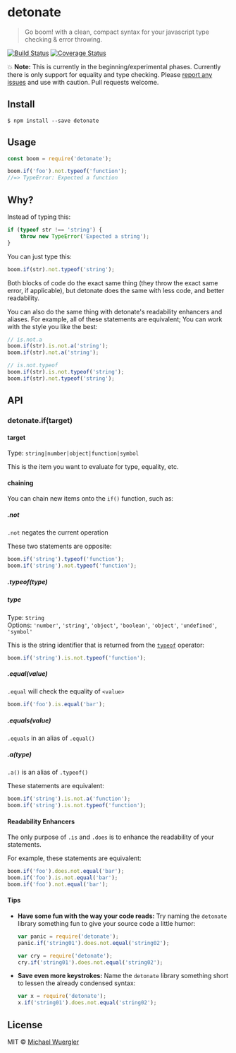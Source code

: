 # detonate

> Go boom! with a clean, compact syntax for your javascript type checking & error throwing.

[![Build Status](https://travis-ci.org/radiovisual/detonate.svg?branch=master)](https://travis-ci.org/radiovisual/detonate) [![Coverage Status](https://coveralls.io/repos/github/radiovisual/detonate/badge.svg?branch=master)](https://coveralls.io/github/radiovisual/detonate?branch=master)
 
:boom: **Note:** This is currently in the beginning/experimental phases. Currently there is only support for equality and type checking. Please [report any issues](https://github.com/radiovisual/detonate/issues) and use with caution. Pull requests welcome.

## Install

```
$ npm install --save detonate
```


## Usage

```js
const boom = require('detonate');

boom.if('foo').not.typeof('function');
//=> TypeError: Expected a function
```

## Why?

Instead of typing this:

```js
if (typeof str !== 'string') {
    throw new TypeError('Expected a string');
}
```

You can just type this:

```js
boom.if(str).not.typeof('string');
```

Both blocks of code do the exact same thing (they throw the exact same error, if applicable), but detonate does the same with less code, and better readability.

You can also do the same thing with detonate's readability enhancers and aliases. For example, all of these statements are equivalent; You can work with the style you like the best:

```js
// is.not.a
boom.if(str).is.not.a('string');
boom.if(str).not.a('string');

// is.not.typeof
boom.if(str).is.not.typeof('string');
boom.if(str).not.typeof('string');
```

## API

### detonate.if(target)

#### target

Type: `string|number|object|function|symbol`

This is the item you want to evaluate for type, equality, etc.

#### chaining

You can chain new items onto the `if()` function, such as:

##### .not

`.not` negates the current operation

These two statements are opposite:

```js
boom.if('string').typeof('function');
boom.if('string').not.typeof('function');
```

##### .typeof(type)

##### type

Type: `String`  
Options: `'number'`, `'string'`, `'object'`, `'boolean'`, `'object'`, `'undefined'`, `'symbol'`

This is the string identifier that is returned from the [`typeof`](https://developer.mozilla.org/en-US/docs/Web/JavaScript/Reference/Operators/typeof) operator: 

```js
boom.if('string').is.not.typeof('function');
```

##### .equal(value)

`.equal` will check the equality of `<value>`

```js
boom.if('foo').is.equal('bar');
```

##### .equals(value)

`.equals` in an alias of `.equal()`

##### .a(type)

`.a()` is an alias of `.typeof()`

These statements are equivalent:

```js
boom.if('string').is.not.a('function');
boom.if('string').is.not.typeof('function');
```

#### Readability Enhancers

The only purpose of `.is` and `.does` is to enhance the readability of your statements.

For example, these statements are equivalent:

```js
boom.if('foo').does.not.equal('bar');
boom.if('foo').is.not.equal('bar');
boom.if('foo').not.equal('bar');
```

#### Tips

- **Have some fun with the way your code reads:** Try naming the `detonate` library something fun to give your source code a little humor:

    ```js
    var panic = require('detonate');
    panic.if('string01').does.not.equal('string02');
    
    var cry = require('detonate');
    cry.if('string01').does.not.equal('string02');
    ```
    
- **Save even more keystrokes:** Name the `detonate` library something short to lessen the already condensed syntax:

    ```js
    var x = require('detonate');
    x.if('string01').does.not.equal('string02');
    ```

## License

MIT © [Michael Wuergler](http://numetriclabs.com)
